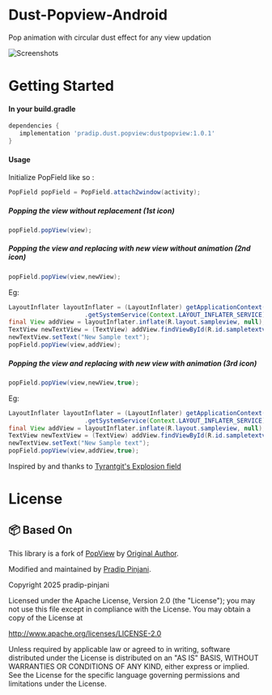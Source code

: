 # Dust-Popview-Android
Pop animation with circular dust effect for any view updation

![Screenshots](https://media.giphy.com/media/FoGScttOF8e40/giphy.gif) 

# Getting Started 
<h4>In your build.gradle</h4>

```groovy
dependencies {
   implementation 'pradip.dust.popview:dustpopview:1.0.1'
}
```    
<h4>Usage</h4>

Initialize PopField like so :

```java
PopField popField = PopField.attach2window(activity);
```

<h5>Popping the view without replacement (1st icon)</h5>

```java
popField.popView(view);
```

<h5>Popping the view and replacing with new view without animation (2nd icon)</h5>

```java
popField.popView(view,newView);
```
Eg:

   ```java
   LayoutInflater layoutInflater = (LayoutInflater) getApplicationContext()        
    					.getSystemService(Context.LAYOUT_INFLATER_SERVICE);
   final View addView = layoutInflater.inflate(R.layout.sampleview, null);         //Inflate new view from xml
   TextView newTextView = (TextView) addView.findViewById(R.id.sampletextview);    //Reference the newview     
   newTextView.setText("New Sample text");
   popField.popView(view,addView);
   ```
   
<h5>Popping the view and replacing with new view with animation (3rd icon)</h5>

```java
popField.popView(view,newView,true);
```
Eg:

   ```java
   LayoutInflater layoutInflater = (LayoutInflater) getApplicationContext()        
    					.getSystemService(Context.LAYOUT_INFLATER_SERVICE);
   final View addView = layoutInflater.inflate(R.layout.sampleview, null);         //Inflate new view from xml
   TextView newTextView = (TextView) addView.findViewById(R.id.sampletextview);    //Reference the newview     
   newTextView.setText("New Sample text");
   popField.popView(view,addView,true);
   ```

Inspired by and thanks to [Tyrantgit's Explosion field](https://github.com/tyrantgit/ExplosionField)

# License

## 📦 Based On

This library is a fork of [PopView](https://github.com/krishnarb3/Popview-Android) by [Original Author](https://github.com/krishnarb3).

Modified and maintained by [Pradip Pinjani](https://github.com/pradip-pinjani).


Copyright 2025 pradip-pinjani

   Licensed under the Apache License, Version 2.0 (the "License");
   you may not use this file except in compliance with the License.
   You may obtain a copy of the License at

   http://www.apache.org/licenses/LICENSE-2.0

   Unless required by applicable law or agreed to in writing, software
   distributed under the License is distributed on an "AS IS" BASIS,
   WITHOUT WARRANTIES OR CONDITIONS OF ANY KIND, either express or implied.
   See the License for the specific language governing permissions and
   limitations under the License.
